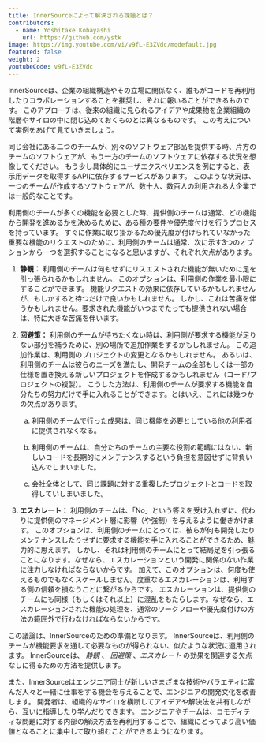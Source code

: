 ```yaml
---
title: InnerSourceによって解決される課題とは？
contributors:
  - name: Yoshitake Kobayashi
    url: https://github.com/ystk
image: https://img.youtube.com/vi/v9fL-E3ZVdc/mqdefault.jpg
featured: false
weight: 2
youtubeCode: v9fL-E3ZVdc
---
```

<div class="paragraph">
<p>InnerSourceは、企業の組織構造やその立場に関係なく、誰もがコードを再利用したりコラボレーションすることを推奨し、それに報いることができるものです。
このアプローチは、従来の組織に見られるアイデアや成果物を企業組織の階層やサイロの中に閉じ込めておくものとは異なるものです。
この考えについて実例をあげて見ていきましょう。</p>
</div>
<div class="paragraph">
<p>同じ会社にある二つのチームが、別々のソフトウェア部品を提供する時、片方のチームのソフトウェアが、もう一方のチームのソフトウェアに依存する状況を想像してください。
もう少し具体的にユーザエクスペリエンスを例にすると、表示用データを取得するAPIに依存するサービスがあります。
このような状況は、一つのチームが作成するソフトウェアが、数十人、数百人の利用される大企業では一般的なことです。</p>
</div>
<div class="paragraph">
<p>利用側のチームが多くの機能を必要とした時、提供側のチームは通常、どの機能から開発を進めるかを決めるために、ある種の要件や優先度付けを行うプロセスを持っています。
すぐに作業に取り掛かるため優先度が付けられていなかった重要な機能のリクエストのために、利用側のチームは通常、次に示す3つのオプションから一つを選択することになると思いますが、それぞれ欠点があります。</p>
</div>
<div class="olist arabic">
<ol class="arabic">
<li>
<p><strong>静観：</strong> 利用側のチームは何もせずにリスエストされた機能が無いために足を引っ張られるかもしれません。
このオプションは、利用側の作業を最小限にすることができます。
機能リクエストの効果に依存しているかもしれませんが、もしかすると待つだけで良いかもしれません。
しかし、これは苦痛を伴うかもしれません。要求された機能がいつまでたっても提供されない場合は、特に大きな苦痛を伴います。</p>
</li>
<li>
<p><strong>回避策：</strong> 利用側のチームが待ちたくない時は、利用側が要求する機能が足りない部分を補うために、別の場所で追加作業をするかもしれません。
この追加作業は、利用側のプロジェクトの変更となるかもしれません。
あるいは、利用側のチームは彼らのニーズを満たし、開発チームの全部もしくは一部の仕様を置き換える新しいプロジェクトを作成するかもしれません（コード/プロジェクトの複製）。
こうした方法は、利用側のチームが要求する機能を自分たちの努力だけで手に入れることができます。とはいえ、これには幾つかの欠点があります。</p>
<div class="olist loweralpha">
<ol class="loweralpha" type="a">
<li>
<p>利用側のチームで行った成果は、同じ機能を必要としている他の利用者に提供されなくなる。</p>
</li>
<li>
<p>利用側のチームは、自分たちのチームの主要な役割の範疇にはない、新しいコードを長期的にメンテナンスするという負担を意図せずに背負い込んでしまいました。</p>
</li>
<li>
<p>会社全体として、同じ課題に対する重複したプロジェクトとコードを取得していしまいました。</p>
</li>
</ol>
</div>
</li>
<li>
<p><strong>エスカレート：</strong> 利用側のチームは、「No」という答えを受け入れずに、代わりに提供側のマネージメント層に影響（や強制）を与えるように働きかけます。
このオプションは、利用側のチームにとっては、彼らが何も開発したりメンテナンスしたりせずに要求する機能を手に入れることができるため、魅力的に思えます。
しかし、それは利用側のチームにとって結局足を引っ張ることになります。なぜなら、エスカレーションという開発に関係のない作業に注力しなければならないからです。
加えて、このオプションは、何度も使えるものでもなくスケールしません。度重なるエスカレーションは、利用する側の信頼を損なうことに繋がるからです。
エスカレーションは、提供側のチームにも同様（もしくはそれ以上）に混乱をもたらします。なぜなら、エスカレーションされた機能の処理を、通常のワークフローや優先度付けの方法の範囲外で行わなければならないからです。</p>
</li>
</ol>
</div>
<div class="paragraph">
<p>この議論は、InnerSourceのための準備となります。
InnerSourceは、利用側のチームが機能要求を通して必要なものが得られない、似たような状況に適用されます。
InnerSourceは、 <em>静観</em> 、 <em>回避策</em> 、<em>エスカレート</em> の効果を関連する欠点なしに得るための方法を提供します。</p>
</div>
<div class="paragraph">
<p>また、InnerSourceはエンジニア同士が新しいさまざまな技術やバラエティに富んだ人々と一緒に仕事をする機会を与えることで、エンジニアの開発文化を改善します。
開発者は、組織的なサイロを横断してアイデアや解決法を共有しながら、互いに指導したり学んだりできます。
エンジニアやチームは、コモディティな問題に対する内部の解決方法を再利用することで、組織にとってより高い価値となることに集中して取り組むことができるようになります。</p>
</div>
<!--- This file autogenerated from https://github.com/InnerSourceCommons/InnerSourceLearningPath/blob/master/scripts -->